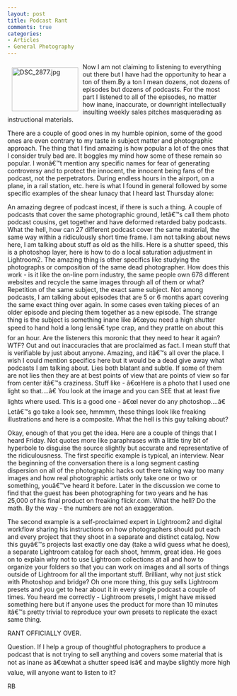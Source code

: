 ```yaml
---
layout: post
title: Podcast Rant
comments: true
categories:
- Articles
- General Photography
---
```

<a rel="lightbox" href="/wp-content/uploads/FromIweb/DSC_2877.jpg"><img title="DSC_2877.jpg" src="/wp-content/uploads/FromIweb/.thumbs/.DSC_2877.jpg" border="0" alt="DSC_2877.jpg" hspace="10" vspace="10" width="150" height="99" align="left" /></a>Now I am not claiming to listening to everything out there but I have had the opportunity to hear a ton of them.By a ton I mean dozens, not dozens of episodes but dozens of podcasts. For the most part I listened to all of the episodes, no matter how inane, inaccurate, or downright intellectually insulting weekly sales pitches masquerading as instructional materials.
<!--more-->
There are a couple of good ones in my humble opinion, some of the good ones are even contrary to my taste in subject matter and photographic approach. The thing that I find amazing is how popular a lot of the ones that I consider truly bad are. It boggles my mind how some of these remain so popular. I wonâ€™t mention any specific names for fear of generating controversy and to protect the innocent, the innocent being fans of the podcast, not the perpetrators. During endless hours in the airport, on a plane, in a rail station, etc. here is what I found in general followed by some specific examples of the shear lunacy that I heard last Thursday alone:

An amazing degree of podcast incest, if there is such a thing. A couple of podcasts that cover the same photographic ground, letâ€™s call them photo podcast cousins, get together and have deformed retarded baby podcasts. What the hell, how can 27 different podcast cover the same material, the same way within a ridiculously short time frame. I am not talking about news here, I am talking about stuff as old as the hills. Here is a shutter speed, this is a photoshop layer, here is how to do a local saturation adjustment in Lightroom2. The amazing thing is other specifics like studying the photographs or composition of the same dead photographer. How does this work - is it like the on-line porn industry, the same people own 678 different websites and recycle the same images through all of them or what?
Repetition of the same subject, the exact same subject. Not among podcasts, I am talking about episodes that are 5 or 6 months apart covering the same exact thing over again. In some cases even taking pieces of an older episode and piecing them together as a new episode. The strange thing is the subject is something inane like â€œyou need a high shutter speed to hand hold a long lensâ€ type crap, and they prattle on about this for an hour. Are the listeners this moronic that they need to hear it again? WTF?
Out and out inaccuracies that are proclaimed as fact. I mean stuff that is verifiable by just about anyone. Amazing, and itâ€™s all over the place. I wish I could mention specifics here but it would be a dead give away what podcasts I am talking about.
Lies both blatant and subtle. If some of them are not lies then they are at best points of view that are points of view so far from center itâ€™s craziness. Stuff like - â€œHere is a photo that I used one light so that....â€ You look at the image and you can SEE that at least five lights where used. This is a good one - â€œI never do any photoshop....â€ Letâ€™s go take a look see, hmmmm, these things look like freaking illustrations and here is a composite. What the hell is this guy talking about?

Okay, enough of that you get the idea. Here are a couple of things that I heard Friday. Not quotes more like paraphrases with a little tiny bit of hyperbole to disguise the source slightly but accurate and representative of the ridiculousness. The first specific example is typical, an interview. Near the beginning of the conversation there is a long segment casting dispersion on all of the photographic hacks out there taking way too many images and how real photographic artists only take one or two or something, youâ€™ve heard it before. Later in the discussion we come to find that the guest has been photographing for two years and he has 25,000 of his final product on freaking flickr.com. What the hell? Do the math. By the way - the numbers are not an exaggeration.

The second example is a self-proclaimed expert in Lightroom2 and digital workflow sharing his instructions on how photographers should put each and every project that they shoot in a separate and distinct catalog. Now this guyâ€™s projects last exactly one day (take a wild guess what he does), a separate Lightroom catalog for each shoot, hmmm, great idea. He goes on to explain why not to use Lightroom collections at all and how to organize your folders so that you can work on images and all sorts of things outside of Lightroom for all the important stuff. Brilliant, why not just stick with Photoshop and bridge? Oh one more thing, this guy sells Lightroom presets and you get to hear about it in every single podcast a couple of times. You heard me correctly - Lightroom presets, I might have missed something here but if anyone uses the product for more than 10 minutes itâ€™s pretty trivial to reproduce your own presets to replicate the exact same thing.

RANT OFFICIALLY OVER.

Question. If I help a group of thoughtful photographers to produce a podcast that is not trying to sell anything and covers some material that is not as inane as â€œwhat a shutter speed isâ€ and maybe slightly more high value, will anyone want to listen to it?

RB